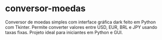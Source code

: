 # conversor-moedas
Conversor de moedas simples com interface gráfica dark feito em Python com Tkinter. Permite converter valores entre USD, EUR, BRL e JPY usando taxas fixas. Projeto ideal para iniciantes em Python e GUI.
